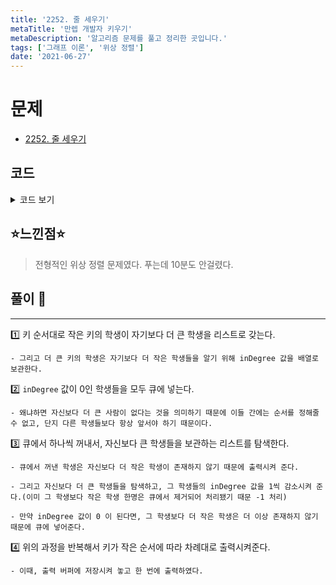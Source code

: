 ```yaml
---
title: '2252. 줄 세우기'
metaTitle: '만렙 개발자 키우기'
metaDescription: '알고리즘 문제를 풀고 정리한 곳입니다.'
tags: ['그래프 이론', '위상 정렬']
date: '2021-06-27'
---
```


# 문제
- [2252. 줄 세우기](https://www.acmicpc.net/problem/2252)

## 코드

<details><summary> 코드 보기 </summary>

``` java
import java.io.BufferedReader;
import java.io.BufferedWriter;
import java.io.IOException;
import java.io.InputStreamReader;
import java.io.OutputStreamWriter;
import java.util.ArrayList;
import java.util.LinkedList;
import java.util.List;
import java.util.Queue;
import java.util.StringTokenizer;

public class Q2252 {
    static int n, m, inDegree[];
    static Queue<Integer> q = new LinkedList<>();
    static List<Integer> adj[];
    public static void main(String[] args) throws IOException {
        init();
        solution();
    }

    private static void solution() throws IOException {
        BufferedWriter bw = new BufferedWriter(new OutputStreamWriter(System.out));
        while (!q.isEmpty()) {
            int here = q.poll();
            bw.write(here + " ");
            for(int next: adj[here]){
                inDegree[next] -= 1;
                if(inDegree[next] == 0)
                    q.add(next);
            }
        }
        bw.flush();
    }

    private static void init() throws IOException {
        BufferedReader br = new BufferedReader(new InputStreamReader(System.in));
        StringTokenizer st = new StringTokenizer(br.readLine());
        n = stoi(st.nextToken());
        m = stoi(st.nextToken());
        adj = new List[n+1];
        for (int i = 1; i <= n; i++)
            adj[i] = new ArrayList<>();
        inDegree = new int[n+1];
        for (int i = 0; i < m; i++) {
            st = new StringTokenizer(br.readLine());
            int pre = stoi(st.nextToken());
            int post = stoi(st.nextToken());
            adj[pre].add(post);
            inDegree[post] += 1;
        }
        for (int i = 1; i <= n; i++) {

            if(inDegree[i] == 0)
                q.add(i);
        }
    }

    private static int stoi(String str) {
        return Integer.parseInt(str);
    }
}

```
</details>

## ⭐️느낀점⭐️

> 전형적인 위상 정렬 문제였다. 푸는데 10분도 안걸렸다.


## 풀이 📣
<hr/>

1️⃣ 키 순서대로 작은 키의 학생이 자기보다 더 큰 학생을 리스트로 갖는다.

    - 그리고 더 큰 키의 학생은 자기보다 더 작은 학생들을 알기 위해 inDegree 값을 배열로 보관한다.


2️⃣ `inDegree` 값이 0인 학생들을 모두 큐에 넣는다. 

    - 왜냐하면 자신보다 더 큰 사람이 없다는 것을 의미하기 때문에 이들 간에는 순서를 정해줄 수 없고, 단지 다른 학생들보다 항상 앞서야 하기 때문이다.


3️⃣ 큐에서 하나씩 꺼내서, 자신보다 큰 학생들을 보관하는 리스트를 탐색한다.

    - 큐에서 꺼낸 학생은 자신보다 더 작은 학생이 존재하지 않기 때문에 출력시켜 준다.

    - 그리고 자신보다 더 큰 학생들을 탐색하고, 그 학생들의 inDegree 값을 1씩 감소시켜 준다.(이미 그 학생보다 작은 학생 한명은 큐에서 제거되어 처리됐기 때문 -1 처리) 

    - 만약 inDegree 값이 0 이 된다면, 그 학생보다 더 작은 학생은 더 이상 존재하지 않기 때문에 큐에 넣어준다.


4️⃣ 위의 과정을 반복해서 키가 작은 순서에 따라 차례대로 출력시켜준다.

    - 이때, 출력 버퍼에 저장시켜 놓고 한 번에 출력하였다.